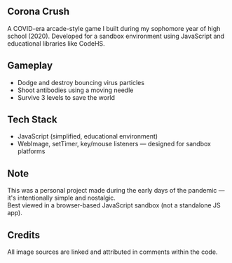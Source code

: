 ## Corona Crush
A COVID-era arcade-style game I built during my sophomore year of high school (2020).
Developed for a sandbox environment using JavaScript and educational libraries like CodeHS.

## Gameplay
- Dodge and destroy bouncing virus particles
- Shoot antibodies using a moving needle
- Survive 3 levels to save the world

## Tech Stack
- JavaScript (simplified, educational environment)
- WebImage, setTimer, key/mouse listeners — designed for sandbox platforms

## Note
This was a personal project made during the early days of the pandemic — it's intentionally simple and nostalgic.  
Best viewed in a browser-based JavaScript sandbox (not a standalone JS app).

## Credits
All image sources are linked and attributed in comments within the code.
